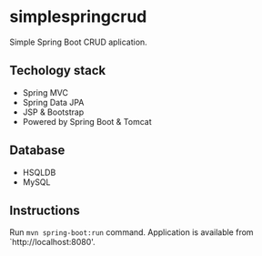 # simplespringcrud
Simple Spring Boot CRUD aplication.

## Techology stack
- Spring MVC
- Spring Data JPA
- JSP & Bootstrap
- Powered by Spring Boot & Tomcat

## Database
- HSQLDB
- MySQL

## Instructions
Run `mvn spring-boot:run` command. Application is available from `http://localhost:8080'.

